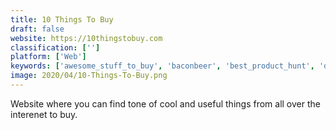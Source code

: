 ```yaml
---
title: 10 Things To Buy
draft: false 
website: https://10thingstobuy.com
classification: ['']
platform: ['Web']
keywords: ['awesome_stuff_to_buy', 'baconbeer', 'best_product_hunt', 'discovergeek', 'fans_material', 'favfinder', 'food_looking_stuff', 'gadget_g', 'geeky_gift_ideas', 'healcomputer', 'idiotbuy', "just_don't_break_my_bank", 'million_dollar_gift_club', 'shopfor20', 'wervetu', 'you_say_wha??']
image: 2020/04/10-Things-To-Buy.png
---
```

Website where you can find tone of cool and useful things from all over the interenet to buy.